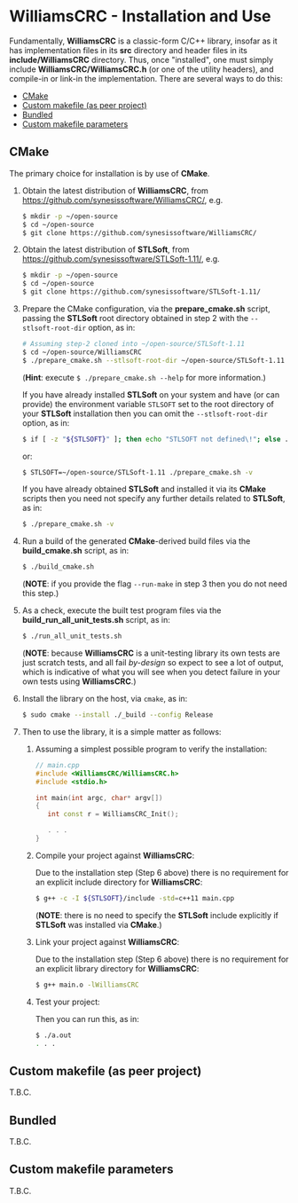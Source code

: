 # WilliamsCRC - Installation and Use <!-- omit in toc -->

Fundamentally, **WilliamsCRC** is a classic-form C/C++ library, insofar as it has
implementation files in its **src** directory and header files in its
**include/WilliamsCRC** directory. Thus, once "installed", one must simply
include **WilliamsCRC/WilliamsCRC.h** (or one of the utility headers), and compile-in
or link-in the implementation. There are several ways to do this:

- [CMake](#cmake)
- [Custom makefile (as peer project)](#custom-makefile-as-peer-project)
- [Bundled](#bundled)
- [Custom makefile parameters](#custom-makefile-parameters)


## CMake

The primary choice for installation is by use of **CMake**.

1. Obtain the latest distribution of **WilliamsCRC**, from
   https://github.com/synesissoftware/WilliamsCRC/, e.g.

   ```bash
   $ mkdir -p ~/open-source
   $ cd ~/open-source
   $ git clone https://github.com/synesissoftware/WilliamsCRC/
   ```

2. Obtain the latest distribution of **STLSoft**, from
   https://github.com/synesissoftware/STLSoft-1.11/, e.g.

   ```bash
   $ mkdir -p ~/open-source
   $ cd ~/open-source
   $ git clone https://github.com/synesissoftware/STLSoft-1.11/
   ```

3. Prepare the CMake configuration, via the **prepare_cmake.sh** script,
   passing the **STLSoft** root directory obtained in step 2 with the
   `--stlsoft-root-dir` option, as in:

   ```bash
   # Assuming step-2 cloned into ~/open-source/STLSoft-1.11
   $ cd ~/open-source/WilliamsCRC
   $ ./prepare_cmake.sh --stlsoft-root-dir ~/open-source/STLSoft-1.11 -v
   ```

   (**Hint**: execute `$ ./prepare_cmake.sh --help` for more information.)

   If you have already installed **STLSoft** on your system and have (or can
   provide) the environment variable `STLSOFT` set to the root directory
   of your **STLSoft** installation then you can omit the
   `--stlsoft-root-dir` option, as in:

   ```bash
   $ if [ -z "${STLSOFT}" ]; then echo "STLSOFT not defined\!"; else ./prepare_cmake.sh -v; fi
   ```

   or:

   ```bash
   $ STLSOFT=~/open-source/STLSoft-1.11 ./prepare_cmake.sh -v
   ```

   If you have already obtained **STLSoft** and
   installed it via its **CMake** scripts then you need not specify any
   further details related to **STLSoft**, as in:

   ```bash
   $ ./prepare_cmake.sh -v
   ```

4. Run a build of the generated **CMake**-derived build files via the
   **build_cmake.sh** script, as in:

   ```bash
   $ ./build_cmake.sh
   ```

   (**NOTE**: if you provide the flag `--run-make` in step 3 then you do
   not need this step.)

5. As a check, execute the built test program files via the
   **build_run_all_unit_tests.sh** script, as in:

   ```bash
   $ ./run_all_unit_tests.sh
   ```

   (**NOTE**: because **WilliamsCRC** is a unit-testing library its own tests
   are just scratch tests, and all fail _by-design_ so expect to see a
   lot of output, which is indicative of what you will see when you
   detect failure in your own tests using **WilliamsCRC**.)

6. Install the library on the host, via `cmake`, as in:


   ```bash
   $ sudo cmake --install ./_build --config Release
   ```

7. Then to use the library, it is a simple matter as follows:

   1. Assuming a simplest possible program to verify the installation:

      ```cpp
      // main.cpp
      #include <WilliamsCRC/WilliamsCRC.h>
      #include <stdio.h>

      int main(int argc, char* argv[])
      {
         int const r = WilliamsCRC_Init();

         . . .
      }
      ```

   2. Compile your project against **WilliamsCRC**:

      Due to the installation step (Step 6 above) there is no requirement
      for an explicit include directory for **WilliamsCRC**:

      ```bash
      $ g++ -c -I ${STLSOFT}/include -std=c++11 main.cpp
      ```

      (**NOTE**: there is no need to specify the **STLSoft** include
      explicitly if **STLSoft** was installed via **CMake**.)

   3. Link your project against **WilliamsCRC**:

      Due to the installation step (Step 6 above) there is no requirement
      for an explicit library directory for **WilliamsCRC**:

      ```bash
      $ g++ main.o -lWilliamsCRC
      ```

   4. Test your project:

      Then you can run this, as in:

      ```bash
      $ ./a.out
      . . .
      ```


## Custom makefile (as peer project)

T.B.C.


## Bundled

T.B.C.


## Custom makefile parameters

T.B.C.


<!-- ########################### end of file ########################### -->

